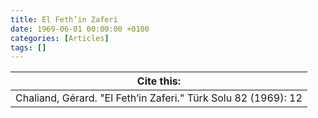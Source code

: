 ```yaml
---
title: El Feth’in Zaferi
date: 1969-06-01 00:00:00 +0100
categories: [Articles]
tags: []
---
```




| Cite this:   |
|--------|
| Chaliand, Gérard. "El Feth’in Zaferi." Türk Solu 82 (1969): 12 

